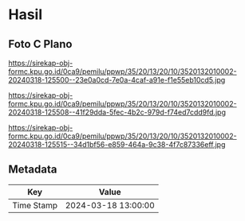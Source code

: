 # Hasil

## Foto C Plano

https://sirekap-obj-formc.kpu.go.id/0ca9/pemilu/ppwp/35/20/13/20/10/3520132010002-20240318-125500--23e0a0cd-7e0a-4caf-a91e-f1e55eb10cd5.jpg

https://sirekap-obj-formc.kpu.go.id/0ca9/pemilu/ppwp/35/20/13/20/10/3520132010002-20240318-125508--41f29dda-5fec-4b2c-979d-f74ed7cdd9fd.jpg

https://sirekap-obj-formc.kpu.go.id/0ca9/pemilu/ppwp/35/20/13/20/10/3520132010002-20240318-125515--34d1bf56-e859-464a-9c38-4f7c87336eff.jpg


## Metadata

| Key        | Value               |
| ---------- | ------------------- |
| Time Stamp | 2024-03-18 13:00:00 |



